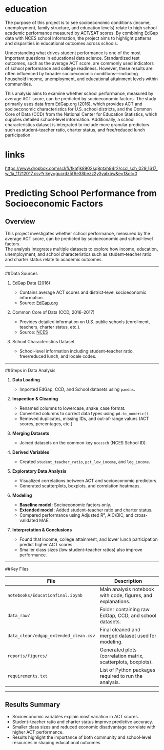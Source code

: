 # education
The purpose of this project is to see socioeconomic conditions (income, unemployment, family structure, and education levels) relate to high school academic performance measured by ACT/SAT scores. By combining EdGap data with NCES school information, the project aims to highlight patterns and disparities in educational outcomes across schools.

Understanding what drives student performance is one of the most important questions in educational data science. Standardized test outcomes, such as the average ACT score, are commonly used indicators of school performance and college readiness. However, these results are often influenced by broader socioeconomic conditions—including household income, unemployment, and educational attainment levels within communities.

This analysis aims to examine whether school performance, measured by average ACT score, can be predicted by socioeconomic factors. The study primarily uses data from EdGap.org (2016), which provides ACT and socioeconomic characteristics for U.S. school districts, and the Common Core of Data (CCD) from the National Center for Education Statistics, which supplies detailed school-level information. Additionally, a school characteristics dataset is integrated to include more granular predictors such as student–teacher ratio, charter status, and free/reduced lunch participation.

# links
https://www.dropbox.com/scl/fi/fkafjk8902sq8ptxh94r2/ccd_sch_029_1617_w_1a_11212017.csv?rlkey=gucrdz5f6e38bezz2y3yalxbw&e=1&dl=0

# Predicting School Performance from Socioeconomic Factors

## Overview

This project investigates whether school performance, measured by the average ACT score, can be predicted by socioeconomic and school-level factors.  
The analysis integrates multiple datasets to explore how income, education, unemployment, and school characteristics such as student–teacher ratio and charter status relate to academic outcomes.

---

##Data Sources

1. EdGap Data (2016)  
   - Contains average ACT scores and district-level socioeconomic information.  
   - Source: [EdGap.org](https://edgap.org/)

2. Common Core of Data (CCD, 2016–2017)  
   - Provides detailed information on U.S. public schools (enrollment, teachers, charter status, etc.).  
   - Source: [NCES](https://nces.ed.gov/ccd/)

3. School Characteristics Dataset  
   - School-level information including student–teacher ratio, free/reduced lunch, and locale codes.

---

##Steps in Data Analysis

1. **Data Loading**  
   - Imported EdGap, CCD, and School datasets using `pandas`.

2. **Inspection & Cleaning**  
   - Renamed columns to lowercase, snake_case format.  
   - Converted columns to correct data types using `pd.to_numeric()`.  
   - Removed duplicates, missing IDs, and out-of-range values (ACT scores, percentages, etc.).

3. **Merging Datasets**  
   - Joined datasets on the common key `ncessch` (NCES School ID).

4. **Derived Variables**  
   - Created `student_teacher_ratio`, `pct_low_income`, and `log_income`.

5. **Exploratory Data Analysis**  
   - Visualized correlations between ACT and socioeconomic predictors.  
   - Generated scatterplots, boxplots, and correlation heatmaps.

6. **Modeling**  
   - **Baseline model:** Socioeconomic factors only.  
   - **Extended model:** Added student–teacher ratio and charter status.  
   - Compared performance using Adjusted R², AIC/BIC, and cross-validated MAE.

7. **Interpretation & Conclusions**  
   - Found that income, college attainment, and lower lunch participation predict higher ACT scores.  
   - Smaller class sizes (low student–teacher ratios) also improve performance.

---

##Key Files

| File | Description |
|------|--------------|
| `notebooks/Educationfinal.ipynb` | Main analysis notebook with code, figures, and explanations. |
| `data_raw/` | Folder containing raw EdGap, CCD, and school datasets. |
| `data_clean/edgap_extended_clean.csv` | Final cleaned and merged dataset used for modeling. |
| `reports/figures/` | Generated plots (correlation matrix, scatterplots, boxplots). |
| `requirements.txt` | List of Python packages required to run the analysis. |

---

## Results Summary

- Socioeconomic variables explain most variation in ACT scores.  
- Student–teacher ratio and charter status improve predictive accuracy.  
- Smaller class sizes and reduced economic disadvantage correlate with higher ACT performance.  
- Results highlight the importance of both community and school-level resources in shaping educational outcomes.

